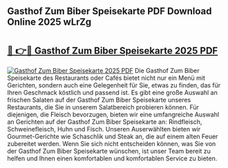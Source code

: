 ## Gasthof Zum Biber Speisekarte PDF Download Online 2025 wLrZg

# <h2><a href="http://gcb56bk.nevu.top/?p=Gasthof+Zum+Biber+Speisekarte">🔗 👉🔴 Gasthof Zum Biber Speisekarte 2025 PDF</a></h2>

[![Gasthof Zum Biber Speisekarte 2025 PDF](https://i.imgur.com/dBaPXMq.png)](http://gcb56bk.nevu.top/?p=Gasthof+Zum+Biber+Speisekarte)
Die Gasthof Zum Biber Speisekarte des Restaurants oder Cafés bietet nicht nur ein Menü mit Gerichten, sondern auch eine Gelegenheit für Sie, etwas zu finden, das für Ihren Geschmack köstlich und passend ist. Es gibt eine große Auswahl an frischen Salaten auf der Gasthof Zum Biber Speisekarte unseres Restaurants, die Sie in unserem Salatbereich probieren können. Für diejenigen, die Fleisch bevorzugen, bieten wir eine umfangreiche Auswahl an Gerichten auf der Gasthof Zum Biber Speisekarte an: Rindfleisch, Schweinefleisch, Huhn und Fisch. Unseren Auserwählten bieten wir Gourmet-Gerichte wie Schaschlik und Steak an, die auf einem alten Feuer zubereitet werden. Wenn Sie sich nicht entscheiden können, was Sie von der Gasthof Zum Biber Speisekarte wünschen, ist unser Team bereit zu helfen und Ihnen einen komfortablen und komfortablen Service zu bieten.
